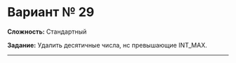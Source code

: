 # Вариант № 29
**Сложность:** Стандартный

**Задание:**  Удалить десятичные числа, нс превышающие INT_МАХ.

---